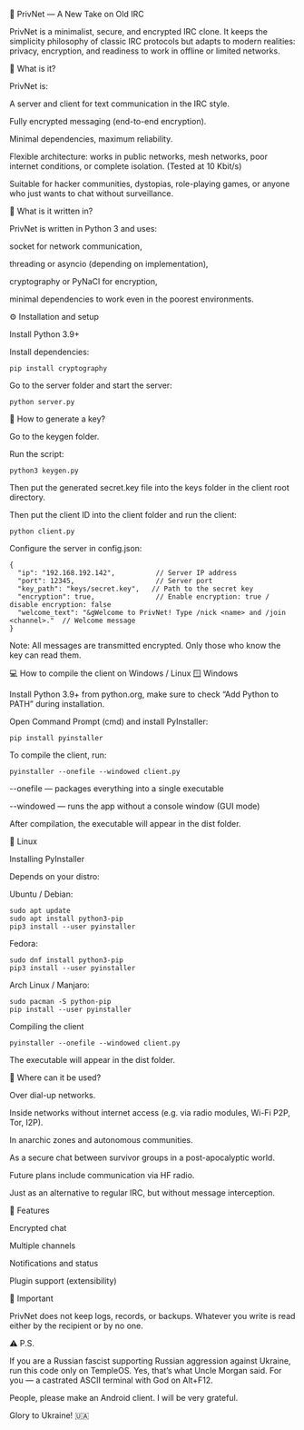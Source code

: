 🔐 PrivNet — A New Take on Old IRC

PrivNet is a minimalist, secure, and encrypted IRC clone. It keeps the simplicity philosophy of classic IRC protocols but adapts to modern realities: privacy, encryption, and readiness to work in offline or limited networks.

🧠 What is it?

PrivNet is:

 A server and client for text communication in the IRC style.

 Fully encrypted messaging (end-to-end encryption).

 Minimal dependencies, maximum reliability.

 Flexible architecture: works in public networks, mesh networks, poor internet conditions, or complete isolation. (Tested at 10 Kbit/s)

 Suitable for hacker communities, dystopias, role-playing games, or anyone who just wants to chat without surveillance.

🔧 What is it written in?

  PrivNet is written in Python 3 and uses:

  socket for network communication,

  threading or asyncio (depending on implementation),

  cryptography or PyNaCl for encryption,

  minimal dependencies to work even in the poorest environments.

⚙️ Installation and setup

  Install Python 3.9+

  Install dependencies:

    pip install cryptography

 Go to the server folder and start the server:

    python server.py

🔐 How to generate a key?

Go to the keygen folder.

Run the script:

    python3 keygen.py

Then put the generated secret.key file into the keys folder in the client root directory.

Then put the client ID into the client folder and run the client:

    python client.py

Configure the server in config.json:

    {
      "ip": "192.168.192.142",          // Server IP address
      "port": 12345,                    // Server port
      "key_path": "keys/secret.key",   // Path to the secret key
      "encryption": true,               // Enable encryption: true / disable encryption: false
      "welcome_text": "&gWelcome to PrivNet! Type /nick <name> and /join <channel>."  // Welcome message
    }

Note: All messages are transmitted encrypted. Only those who know the key can read them.

💻 How to compile the client on Windows / Linux
🪟 Windows

Install Python 3.9+ from python.org, make sure to check “Add Python to PATH” during installation.

Open Command Prompt (cmd) and install PyInstaller:

    pip install pyinstaller

To compile the client, run:

    pyinstaller --onefile --windowed client.py

--onefile — packages everything into a single executable

--windowed — runs the app without a console window (GUI mode)

After compilation, the executable will appear in the dist folder.

🐧 Linux

Installing PyInstaller

Depends on your distro:

Ubuntu / Debian:

    sudo apt update
    sudo apt install python3-pip
    pip3 install --user pyinstaller

Fedora:

    sudo dnf install python3-pip
    pip3 install --user pyinstaller

Arch Linux / Manjaro:

    sudo pacman -S python-pip
    pip install --user pyinstaller

Compiling the client

    pyinstaller --onefile --windowed client.py

The executable will appear in the dist folder.

🧱 Where can it be used?

Over dial-up networks.

Inside networks without internet access (e.g. via radio modules, Wi-Fi P2P, Tor, I2P).

In anarchic zones and autonomous communities.

As a secure chat between survivor groups in a post-apocalyptic world.

Future plans include communication via HF radio.

Just as an alternative to regular IRC, but without message interception.

🚧 Features

Encrypted chat

Multiple channels

Notifications and status

Plugin support (extensibility)

📛 Important

PrivNet does not keep logs, records, or backups. Whatever you write is read either by the recipient or by no one.

⚠️ P.S.

If you are a Russian fascist supporting Russian aggression against Ukraine, run this code only on TempleOS.
Yes, that’s what Uncle Morgan said.
For you — a castrated ASCII terminal with God on Alt+F12.

People, please make an Android client. I will be very grateful.

Glory to Ukraine! 🇺🇦
